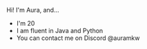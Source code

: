 Hi! I'm Aura, and...
- I'm 20
- I am fluent in Java and Python
- You can contact me on Discord @auramkw


<!---
auramkw/auramkw is a ✨ special ✨ repository because its `README.md` (this file) appears on your GitHub profile.
You can click the Preview link to take a look at your changes.
--->
